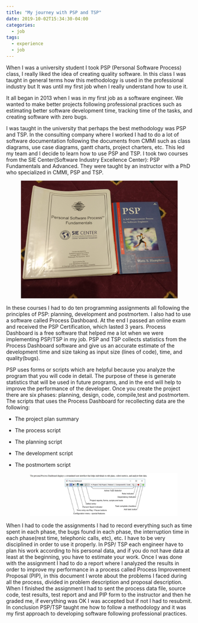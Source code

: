 ```yaml
---
title: "My journey with PSP and TSP"
date: 2019-10-02T15:34:30-04:00
categories:
  - job
tags:
  - experience
  - job
---
```


When I was a university student I took PSP (Personal Software Process) class, I really liked the idea of creating quality software. In this class I was taught in general terms how this methodology is used in the professional industry but It was until my first job when I really understand how to use it.

It all began in 2013 when I was in my first job as a software engineer. We wanted to make better projects following professional practices such as estimating better software development time, tracking time of the tasks, and creating software with zero bugs. 

I was taught in the university that perhaps the best methodology was PSP and TSP. 
In the consulting company where I worked I had to do a lot of software documentation following the documents from CMMI such as class diagrams, use case diagrams, gantt charts, project charters, etc. This led my team and I decide to learn how to use PSP and TSP. I took two courses from the SIE Center(Software Industry Excellence Center): PSP Fundamentals and Advanced. They were taught by an instructor with a PhD who specialized in CMMI, PSP and TSP.
<figure class>
    <a href="/assets/images/post1-1.jpg"><img src="/assets/images/post1-1.jpg" width="600"></a>
</figure>

In these courses I had to do ten programming assignments all following the principles of PSP: planning, development and  postmortem. I also had to use a software called Process Dashboard. At the end I passed an online exam and received the PSP Certification, which lasted 3 years.
Process Dashboard is a free software that helped me a lot when we were implementing PSP/TSP in my job.
PSP and TSP collects statistics from the Process Dashboard software and give us an accurate estimate of the development time and size taking  as input size (lines of code), time, and quality(bugs). 


PSP uses forms or scripts which are helpful because you analyze the program that you will code in detail. The purpose of these is generate statistics that will be used in future programs, and in the end will help to improve the performance of the developer.
Once you create the project there are six phases: planning, design, code, compile,test and postmortem. 
The scripts that uses the Process Dashboard for recollecting data are the following:


- The project plan summary
- The process script
- The planning script
- The development script
- The postmortem script
    
   <figure>
    <a href="/assets/images/post1-3.JPG"><img src="/assets/images/post1-3.JPG"></a>
  </figure>

When I had to code the assignments I had to record everything such as time spent in each phase, the bugs found in each phase, the interruption time in each phase(rest time, telephonic calls, etc), etc. I have to be very disciplined in order to use it properly. 
In PSP/ TSP each engineer have to plan his work according to his personal data, and if you do not have data at least at the beginning, you have to estimate your work. Once I was done with the assignment I had to do a report where I analyzed  the results in order to improve my performance in a process called Process Improvement Proposal (PIP), in this document I wrote about the problems I faced during all the process,  divided in problem description and proposal description.
When I finished the assignment I had to sent the process data file, source code, test results, test report and and PIP form to the instructor and then he graded me, if everything was OK I was accepted but if not I had to resubmit. 
In conclusion PSP/TSP taught me how to follow a methodology and it was my first approach to developing software following professional practices.
